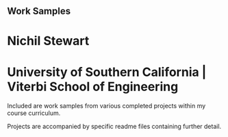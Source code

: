 ## Work Samples
# Nichil Stewart
# University of Southern California | Viterbi School of Engineering

Included are work samples from various completed projects within my course curriculum.

Projects are accompanied by specific readme files containing further detail.

